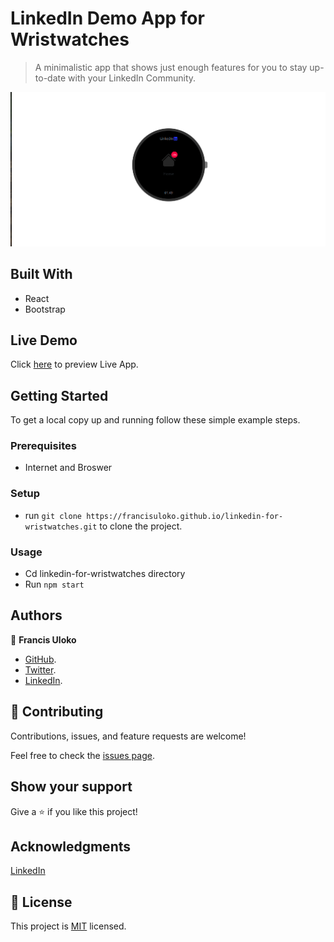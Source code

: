 # LinkedIn Demo App for Wristwatches

> A minimalistic app that shows just enough features for you to stay up-to-date with your LinkedIn Community.

![Recommendation](./public/Screenshot%20from%202022-05-26%2001-50-00.png)


## Built With

- React
- Bootstrap

## Live Demo

Click [here](https://linkedin-wrist.netlify.app) to preview Live App.


## Getting Started

To get a local copy up and running follow these simple example steps.

### Prerequisites

 - Internet and Broswer

### Setup

  - run `git clone https://francisuloko.github.io/linkedin-for-wristwatches.git` to clone the project.

### Usage
- Cd linkedin-for-wristwatches directory
- Run `npm start`


## Authors

👤 **Francis Uloko**
- [GitHub](https://github.com/francisuloko).
- [Twitter](https://twitter.com/francisuloko).
- [LinkedIn](https://linkedin.com/in/francisuloko).

## 🤝 Contributing

Contributions, issues, and feature requests are welcome!

Feel free to check the [issues page](https://francisuloko.github.io/linkedin-for-wristwatches/issues).

## Show your support

Give a ⭐️ if you like this project!

## Acknowledgments

[LinkedIn](linkedin.com)

## 📝 License

This project is [MIT](./MIT.md) licensed.